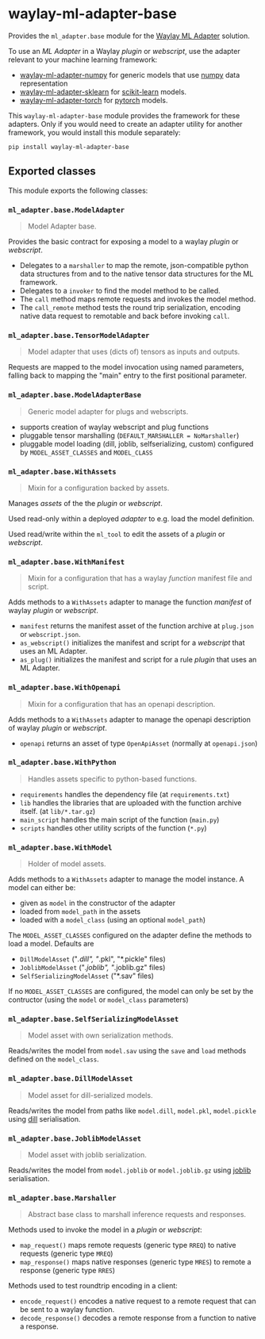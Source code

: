 # waylay-ml-adapter-base

Provides the `ml_adapter.base` module for the [Waylay ML Adapter](https://docs.waylay.io/#/api/sdk/python?id=ml_adapter) solution.

To use an _ML Adapter_ in a Waylay _plugin_ or _webscript_, use the adapter relevant to your machine learning framework:
* [waylay-ml-adapter-numpy](https://pypi.org/project/waylay-ml-adapter-numpy/) for generic models that use [numpy](https://numpy.org/) data representation
* [waylay-ml-adapter-sklearn](https://pypi.org/project/waylay-ml-adapter-sklearn/) for [scikit-learn](https://scikit-learn.org/stable/) models.
* [waylay-ml-adapter-torch](https://pypi.org/project/waylay-ml-adapter-torch/) for [pytorch](https://pytorch.org/) models.

This `waylay-ml-adapter-base` module provides the framework for these adapters.
Only if you would need to create an adapter utility for another
framework, you would install this module separately:

```
pip install waylay-ml-adapter-base
```

## Exported classes

This module exports the following classes:

### `ml_adapter.base.ModelAdapter`

> Model Adapter base.

Provides the basic contract for exposing
a model to a waylay _plugin_ or _webscript_.
* Delegates to a `marshaller` to map the remote,
  json-compatible python data structures
  from and to the native tensor data structures for the ML framework.
* Delegates to a `invoker` to find the model method to be called.
* The `call` method maps remote requests and invokes the model method.
* The `call_remote` method tests the round trip serialization, encoding
  native data request to remotable and back before invoking `call`.



### `ml_adapter.base.TensorModelAdapter`

> Model adapter that uses (dicts of) tensors as inputs and outputs.

Requests are mapped to the model invocation using named parameters,
falling back to mapping the "main" entry to the first positional parameter.



### `ml_adapter.base.ModelAdapterBase`

> Generic model adapter for plugs and webscripts.

- supports creation of waylay webscript and plug functions
- pluggable tensor marshalling (`DEFAULT_MARSHALLER = NoMarshaller`)
- pluggable model loading (dill, joblib, selfserializing, custom) configured by
   `MODEL_ASSET_CLASSES` and `MODEL_CLASS`



### `ml_adapter.base.WithAssets`

> Mixin for a configuration backed by assets.

Manages _assets_ of the the _plugin_ or _webscript_.

Used read-only within a deployed _adapter_ to e.g. load the model definition.

Used read/write within the `ml_tool` to edit
the assets of a _plugin_ or _webscript_.



### `ml_adapter.base.WithManifest`

> Mixin for a configuration that has a waylay _function_ manifest file and script.

Adds methods to a `WithAssets` adapter to manage the function _manifest_ of
waylay _plugin_ or _webscript_.

* `manifest` returns the manifest asset of the function archive
    at `plug.json` or `webscript.json`.
* `as_webscript()` initializes the manifest
    and script for a _webscript_ that uses an ML Adapter.
* `as_plug()` initializes the manifest and script for
    a rule _plugin_ that uses an ML Adapter.



### `ml_adapter.base.WithOpenapi`

> Mixin for a configuration that has an openapi description.

Adds methods to a `WithAssets` adapter to manage the
openapi description of waylay _plugin_ or _webscript_.

* `openapi` returns an asset of type `OpenApiAsset` (normally at `openapi.json`)




### `ml_adapter.base.WithPython`

> Handles assets specific to python-based functions.

* `requirements` handles the dependency file (at `requirements.txt`)
* `lib` handles the libraries that are uploaded with
   the function archive itself. (at `lib/*.tar.gz`)
* `main_script` handles the main script of the function (`main.py`)
* `scripts` handles other utility scripts of the function (`*.py`)



### `ml_adapter.base.WithModel`

> Holder of model assets.

Adds methods to a `WithAssets` adapter to manage the model instance.
A model can either be:
* given as `model` in the constructor of the adapter
* loaded from `model_path` in the assets
* loaded with a `model_class` (using an optional `model_path`)

The `MODEL_ASSET_CLASSES` configured on the adapter
define the methods to load a model.
Defaults are
* `DillModelAsset` ("*.dill", "*.pkl", "*.pickle" files)
* `JoblibModelAsset` ("*.joblib", "*.joblib.gz" files)
* `SelfSerializingModelAsset` ("*.sav" files)

If no `MODEL_ASSET_CLASSES` are configured, the model can only
be set by the contructor (using the `model` or `model_class` parameters)



### `ml_adapter.base.SelfSerializingModelAsset`

> Model asset with own serialization methods.

Reads/writes the model from `model.sav` using the `save` and `load` methods
defined on the `model_class`.



### `ml_adapter.base.DillModelAsset`

> Model asset for dill-serialized models.

Reads/writes the model from paths like `model.dill`, `model.pkl`, `model.pickle`
using [dill](https://pypi.org/project/dill/) serialisation.



### `ml_adapter.base.JoblibModelAsset`

> Model asset with joblib serialization.

Reads/writes the model from `model.joblib` or `model.joblib.gz`
using [joblib](https://pypi.org/project/joblib/) serialisation.



### `ml_adapter.base.Marshaller`

> Abstract base class to marshall inference requests and responses.

Methods used to invoke the model in a _plugin_ or _webscript_:
* `map_request()` maps remote requests (generic type `RREQ`)
to native requests (generic type `MREQ`)
* `map_response()` maps native responses (generic type `MRES`)
to remote a response (generic type `RRES`)

Methods used to test roundtrip encoding in a client:
* `encode_request()` encodes a native request
to a remote request that can be sent to a waylay function.
* `decode_response()` decodes a remote response from a function
to native a response.



